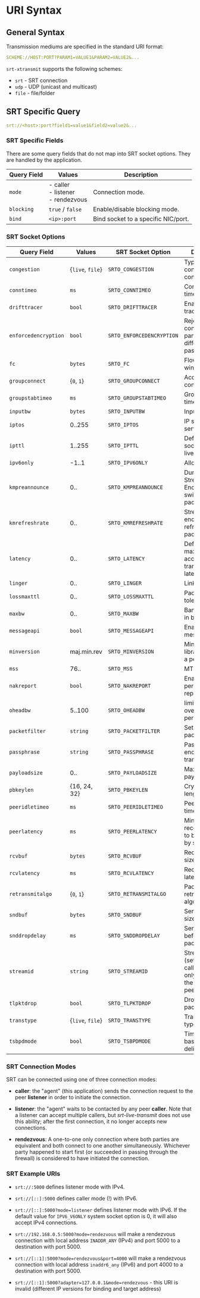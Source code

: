 # URI Syntax

## General Syntax

Transmission mediums are specified in the standard URI format:

```yaml
SCHEME://HOST:PORT?PARAM1=VALUE1&PARAM2=VALUE2&...
```

`srt-xtransmit` supports the following schemes:

- `srt` - SRT connection
- `udp` - UDP (unicast and multicast)
- `file` - file/folder

## SRT Specific Query

```yaml
srt://<host>:port?field1=value1&field2=value2&...
```

### SRT Specific Fields

There are some query fields that do not map into SRT socket options. They are handled by the application.

| Query Field          | Values                                       | Description                 |
| -------------------- | -------------------------------------------- | --------------------------- |
| `mode`               | - caller </br> - listener </br> - rendezvous | Connection mode.                    |
| `blocking`           | `true` / `false`                             | Enable/disable blocking mode.       |
| `bind`               | `<ip>:port`                                  | Bind socket to a specific NIC/port. |

### SRT Socket Options

| Query Field          | Values           | SRT Socket Option         | Description                 |
| -------------------- | ---------------- | ------------------------- | --------------------------- |
| `congestion`         | {`live`, `file`} | `SRTO_CONGESTION`         | Type of congestion control. |
| `conntimeo`          | `ms`             | `SRTO_CONNTIMEO`          | Connection timeout. |
| `drifttracer`        | `bool`           | `SRTO_DRIFTTRACER`        | Enable drift tracer. |
| `enforcedencryption` | `bool`           | `SRTO_ENFORCEDENCRYPTION` | Reject connection if parties set different passphrase. |
| `fc`                 | `bytes`          | `SRTO_FC`                 | Flow control window size. |
| `groupconnect`       | {`0`, `1`}       | `SRTO_GROUPCONNECT`       | Accept group connections. |
| `groupstabtimeo`     | `ms`             | `SRTO_GROUPSTABTIMEO`     | Group stability timeout. |
| `inputbw`            | `bytes`          | `SRTO_INPUTBW`            | Input bandwidth. |
| `iptos`              | 0..255           | `SRTO_IPTOS`              | IP socket type of service. |
| `ipttl`              | 1..255           | `SRTO_IPTTL`              | Defines IP socket "time to live" option. |
| `ipv6only`           | -1..1            | `SRTO_IPV6ONLY`           | Allow only IPv6. |
| `kmpreannounce`      | 0..              | `SRTO_KMPREANNOUNCE`      | Duration of Stream Encryption key switchover (in packets). |
| `kmrefreshrate`      | 0..              | `SRTO_KMREFRESHRATE`      | Stream encryption key refresh rate (in packets). |
| `latency`            | 0..              | `SRTO_LATENCY`            | Defines the maximum accepted transmission latency. |
| `linger`             | 0..              | `SRTO_LINGER`             | Link linger value. |
| `lossmaxttl`         | 0..              | `SRTO_LOSSMAXTTL`         | Packet reorder tolerance. |
| `maxbw`              | 0..              | `SRTO_MAXBW`              | Bandwidth limit in bytes. |
| `messageapi`         | `bool`           | `SRTO_MESSAGEAPI`         | Enable SRT message mode. |
| `minversion`         | maj.min.rev      | `SRTO_MINVERSION`         | Minimum SRT library version of a peer. |
| `mss`                | 76..             | `SRTO_MSS`                | MTU size. |
| `nakreport`          | `bool`           | `SRTO_NAKREPORT`          | Enables/disables periodic NAK reports. |
| `oheadbw`            | 5..100           | `SRTO_OHEADBW`            | limits bandwidth overhead, percents. |
| `packetfilter`       | `string`         | `SRTO_PACKETFILTER`       | Set up the packet filter. |
| `passphrase`         | `string`         | `SRTO_PASSPHRASE`         | Password for the encrypted transmission. |
| `payloadsize`        | 0..              | `SRTO_PAYLOADSIZE`        | Maximum payload size. |
| `pbkeylen`           | {16, 24, 32}     | `SRTO_PBKEYLEN`           | Crypto key length in bytes. |
| `peeridletimeo`      | `ms`             | `SRTO_PEERIDLETIMEO`      | Peer idle timeout. |
| `peerlatency`        | `ms`             | `SRTO_PEERLATENCY`        | Minimum receiver latency to be requested by sender. |
| `rcvbuf`             | `bytes`          | `SRTO_RCVBUF`             | Receiver buffer size. |
| `rcvlatency`         | `ms`             | `SRTO_RCVLATENCY`         | Receiver-side latency. |
| `retransmitalgo`     | {`0`, `1`}       | `SRTO_RETRANSMITALGO`     | Packet retransmission algorithm to use. |
| `sndbuf`             | `bytes`          | `SRTO_SNDBUF`             | Sender buffer size. |
| `snddropdelay`       | `ms`             | `SRTO_SNDDROPDELAY`       | Sender's delay before dropping packets. |
| `streamid`           | `string`         | `SRTO_STREAMID`           | Stream ID (settable in caller mode only, visible on the listener peer). |
| `tlpktdrop`          | `bool`           | `SRTO_TLPKTDROP`          | Drop too late packets. |
| `transtype`          | {`live`, `file`} | `SRTO_TRANSTYPE`          | Transmission type. |
| `tsbpdmode`          | `bool`           | `SRTO_TSBPDMODE`          | Timestamp-based packet delivery mode. |

### SRT Connection Modes

SRT can be connected using one of three connection modes:

- **caller**: the "agent" (this application) sends the connection request to
the peer **listener** in order to initiate the
connection.

- **listener**: the "agent" waits to be contacted by any peer **caller**.
Note that a listener can accept multiple callers, but *srt-live-transmit*
does not use this ability; after the first connection, it no longer
accepts new connections.

- **rendezvous**: A one-to-one only connection where both parties are
equivalent and both connect to one another simultaneously. Whichever party happened
to start first (or succeeded in passing through the firewall) is considered to have
initiated the connection.

### SRT Example URIs

- `srt://:5000` defines listener mode with IPv4.

- `srt://[::]:5000` defines caller mode (!) with IPv6.

- `srt://[::]:5000?mode=listener` defines listener mode with IPv6. If the
default value for `IPV6_V6ONLY` system socket option is 0, it will also accept IPv4 
connections.

- `srt://192.168.0.5:5000?mode=rendezvous` will make a rendezvous connection
with local address `INADDR_ANY` (IPv4) and port 5000 to a destination with
port 5000.

- `srt://[::1]:5000?mode=rendezvous&port=4000` will make a rendezvous
connection with local address `inaddr6_any` (IPv6) and port 4000 to a
destination with port 5000.

- `srt://[::1]:5000?adapter=127.0.0.1&mode=rendezvous` - this URI is invalid
(different IP versions for binding and target address)

